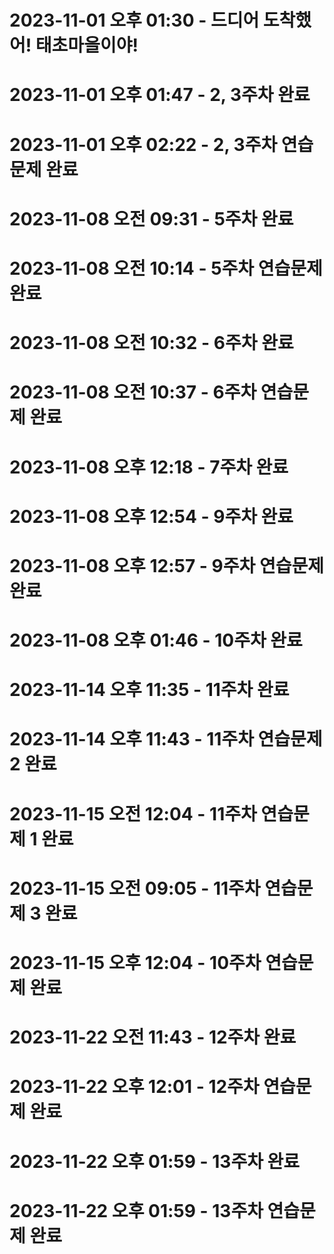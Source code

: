 # 2023-11-01 오후 01:30 - 드디어 도착했어! 태초마을이야!
# 2023-11-01 오후 01:47 - 2, 3주차 완료
# 2023-11-01 오후 02:22 - 2, 3주차 연습문제 완료

# 2023-11-08 오전 09:31 - 5주차 완료
# 2023-11-08 오전 10:14 - 5주차 연습문제 완료

# 2023-11-08 오전 10:32 - 6주차 완료
# 2023-11-08 오전 10:37 - 6주차 연습문제 완료

# 2023-11-08 오후 12:18 - 7주차 완료

# 2023-11-08 오후 12:54 - 9주차 완료
# 2023-11-08 오후 12:57 - 9주차 연습문제 완료

# 2023-11-08 오후 01:46 - 10주차 완료

# 2023-11-14 오후 11:35 - 11주차 완료
# 2023-11-14 오후 11:43 - 11주차 연습문제 2 완료
# 2023-11-15 오전 12:04 - 11주차 연습문제 1 완료
# 2023-11-15 오전 09:05 - 11주차 연습문제 3 완료

# 2023-11-15 오후 12:04 - 10주차 연습문제 완료

# 2023-11-22 오전 11:43 - 12주차 완료
# 2023-11-22 오후 12:01 - 12주차 연습문제 완료

# 2023-11-22 오후 01:59 - 13주차 완료
# 2023-11-22 오후 01:59 - 13주차 연습문제 완료